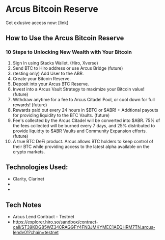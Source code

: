 # Arcus Bitcoin Reserve
Get exlusive access now: [link]

## How to Use the Arcus Bitcoin Reserve

### 10 Steps to Unlocking New Wealth with Your Bitcoin

1. Sign In using Stacks Wallet. (Hiro, Xverse)
2. Send BTC to Hiro address or use Arcus Bridge (future)
3. (testing only) Add User to the ABR.
4. Create your Bitcoin Reserve.
5. Deposit into your Arcus BTC Reserve.
6. Invest into a Arcus Vault Strategy to maximize your Bitcoin value! (future)
7. Withdraw anytime for a fee to Arcus Citadel Pool, or cool down for full rewards! (future)
8. Rewards paid out every 24 hours in $BTC or $ABR! + Addtional payouts for providing liquidity to the BTC Vaults. (future)
9. Fee's collected by the Arcus Citadel will be converted into $ABR. 75% of the fees collected will be burned every 7 days, and 25% distributed to provide liquidty to $ABR Vaults and Community Expansion efforts. (future)
10. A true BTC DeFi product. Arcus allows BTC holders to keep control of their BTC while providing access to the latest alpha available on the crypto markets.

## Technologies Used:

- Clarity, Clarinet
-
- 

## Tech Notes
- Arcus Lend Contract - Testnet
- https://explorer.hiro.so/sandbox/contract-call/ST39KDG85WZ340RAGGFY4FN3JMKYMEC1AEQHRM7TN.arcus-lendv01?chain=testnet